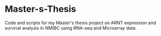 # Master-s-Thesis
Code and scripts for my Master's thesis project on ARNT expression and survival analysis in NMIBC using RNA-seq and Microarray data.

